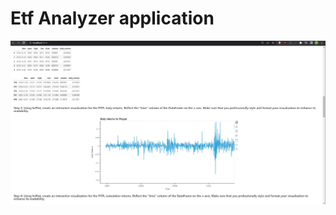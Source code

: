 # Etf Analyzer application

![Picture of working Voila app](https://github.com/blackrainz/etf_analyzer/blob/main/Images/example.jpg)